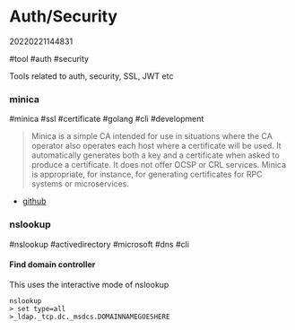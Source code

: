 # Auth/Security
20220221144831

#tool #auth #security

Tools related to auth, security, SSL, JWT etc

### minica 
#minica #ssl #certificate #golang #cli #development

> Minica is a simple CA intended for use in situations where the CA operator also operates each host where a certificate will be used. It automatically generates both a key and a certificate when asked to produce a certificate. It does not offer OCSP or CRL services. Minica is appropriate, for instance, for generating certificates for RPC systems or microservices.

- [github](https://github.com/jsha/minica)

### nslookup
#nslookup #activedirectory #microsoft #dns #cli

#### Find domain controller
This uses the interactive mode of nslookup

```
nslookup
> set type=all
>_ldap._tcp.dc._msdcs.DOMAINNAMEGOESHERE
```

